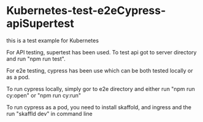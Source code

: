 # Kubernetes-test-e2eCypress-apiSupertest

this is a test example for Kubernetes

For API testing, supertest has been used. To test api got to server directory and run "npm run test".

For e2e testing, cypress has been use which can be both tested locally or as a pod.

To run cypress locally, simply gor to e2e directory and either run "npm run cy:open" or "npm run cy:run"

To run cypress as a pod, you need to install skaffold, and ingress and the run "skaffld dev" in command line
